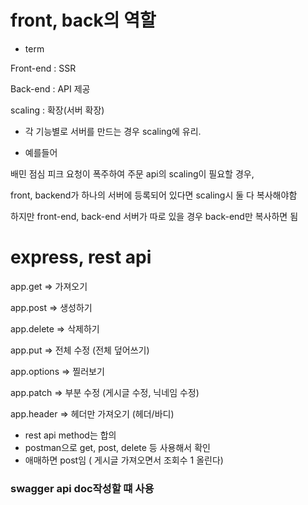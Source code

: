 # front, back의 역할

- term

Front-end : SSR

Back-end : API 제공

scaling : 확장(서버 확장)

- 각 기능별로 서버를 만드는 경우 scaling에 유리.

- 예를들어

배민 점심 피크 요청이 폭주하여 주문 api의 scaling이 필요할 경우,

front, backend가 하나의 서버에 등록되어 있다면 scaling시 둘 다 복사해야함

하지만 front-end, back-end 서버가 따로 있을 경우 back-end만 복사하면 됨

# express, rest api

app.get => 가져오기

app.post => 생성하기

app.delete => 삭제하기

app.put => 전체 수정 (전체 덮어쓰기)

app.options => 찔러보기

app.patch => 부분 수정 (게시글 수정, 닉네임 수정)

app.header => 헤더만 가져오기 (헤더/바디)

- rest api method는 합의
- postman으로 get, post, delete 등 사용해서 확인
- 애매하면 post임 ( 게시글 가져오면서 조회수 1 올린다)

### swagger api doc작성할 떄 사용
